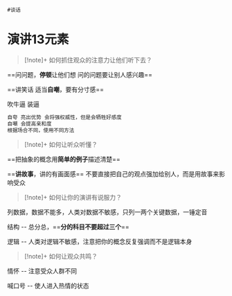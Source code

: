     #谈话 
# 演讲13元素
>[!note]+ 如何抓住观众的注意力让他们听下去？

==问问题，**停顿**让他们想 问的问题要让别人感兴趣==

==讲笑话 适当**自嘲**，要有分寸感==

吹牛逼 装逼 

```sh
自夸 亮出优势 会将强权威性，但是会牺牲好感度
自嘲 会提高亲和度
根据场合不同，使用不同方法
```


>[!note]+ 如何让听众听懂？

==把抽象的概念用**简单的例子**描述清楚==

==**讲故事**，讲的有画面感== 不要直接把自己的观点强加给别人，而是用故事来影响受众

>[!note]+ 如何让你的演讲有说服力？

列数据，数据不能多，人类对数据不敏感，只列一两个关键数据，一锤定音

结构 -- 总分总，==**分的科目不要超过三个**==

逻辑 -- 人类对逻辑不敏感，注意把你的概念反复强调而不是逻辑本身

>[!note]+ 如何让观众共鸣？

情怀 -- 注意受众人群不同

喊口号 -- 使人进入热情的状态


